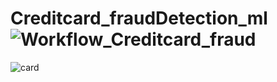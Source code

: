 # Creditcard_fraudDetection_ml![Workflow_Creditcard_fraud](https://github.com/Vanishivani1614/Creditcard_fraudDetection_ml/assets/106384682/5de11b63-c992-4d62-abc1-f273052da31c)
![card](https://github.com/Vanishivani1614/Creditcard_fraudDetection_ml/assets/106384682/7ccd68af-5ea9-4ec1-ba81-d42075e1862b)
